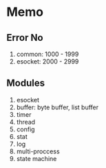 # Memo

## Error No

1. common: 1000 - 1999
2. esocket: 2000 - 2999

## Modules

1. esocket
2. buffer: byte buffer, list buffer
3. timer
4. thread
5. config 
6. stat
7. log
8. multi-proccess
9. state machine
